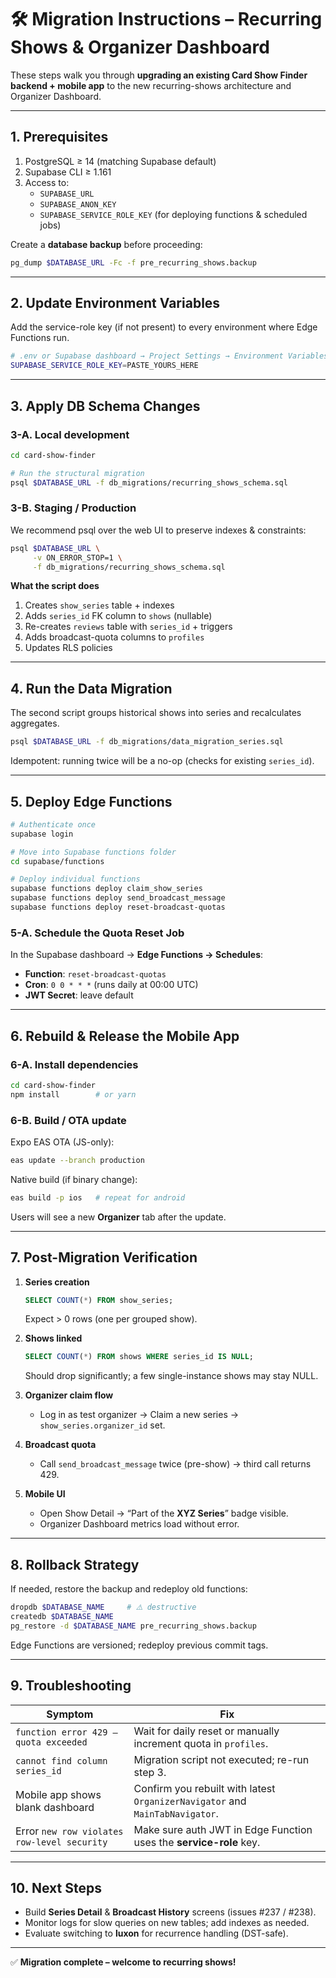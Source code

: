 # 🛠️ Migration Instructions – Recurring Shows & Organizer Dashboard

These steps walk you through **upgrading an existing Card Show Finder backend + mobile app** to the new recurring-shows architecture and Organizer Dashboard.

---

## 1. Prerequisites

1. PostgreSQL ≥ 14 (matching Supabase default)  
2. Supabase CLI ≥ 1.161  
3. Access to:
   - `SUPABASE_URL`
   - `SUPABASE_ANON_KEY`
   - `SUPABASE_SERVICE_ROLE_KEY` (for deploying functions & scheduled jobs)

Create a **database backup** before proceeding:

```bash
pg_dump $DATABASE_URL -Fc -f pre_recurring_shows.backup
```

---

## 2. Update Environment Variables

Add the service-role key (if not present) to every environment where Edge Functions run.

```bash
# .env or Supabase dashboard → Project Settings → Environment Variables
SUPABASE_SERVICE_ROLE_KEY=PASTE_YOURS_HERE
```

---

## 3. Apply DB Schema Changes

### 3-A. Local development

```bash
cd card-show-finder

# Run the structural migration
psql $DATABASE_URL -f db_migrations/recurring_shows_schema.sql
```

### 3-B. Staging / Production

We recommend psql over the web UI to preserve indexes & constraints:

```bash
psql $DATABASE_URL \
     -v ON_ERROR_STOP=1 \
     -f db_migrations/recurring_shows_schema.sql
```

**What the script does**

1. Creates `show_series` table + indexes  
2. Adds `series_id` FK column to `shows` (nullable)  
3. Re-creates `reviews` table with `series_id` + triggers  
4. Adds broadcast-quota columns to `profiles`  
5. Updates RLS policies

---

## 4. Run the Data Migration

The second script groups historical shows into series and recalculates aggregates.

```bash
psql $DATABASE_URL -f db_migrations/data_migration_series.sql
```

Idempotent: running twice will be a no-op (checks for existing `series_id`).

---

## 5. Deploy Edge Functions

```bash
# Authenticate once
supabase login

# Move into Supabase functions folder
cd supabase/functions

# Deploy individual functions
supabase functions deploy claim_show_series
supabase functions deploy send_broadcast_message
supabase functions deploy reset-broadcast-quotas
```

### 5-A. Schedule the Quota Reset Job

In the Supabase dashboard → **Edge Functions → Schedules**:

- **Function**: `reset-broadcast-quotas`  
- **Cron**: `0 0 * * *` (runs daily at 00:00 UTC)  
- **JWT Secret**: leave default

---

## 6. Rebuild & Release the Mobile App

### 6-A. Install dependencies

```bash
cd card-show-finder
npm install        # or yarn
```

### 6-B. Build / OTA update

Expo EAS OTA (JS-only):

```bash
eas update --branch production
```

Native build (if binary change):

```bash
eas build -p ios   # repeat for android
```

Users will see a new **Organizer** tab after the update.

---

## 7. Post-Migration Verification

1. **Series creation**  
   ```sql
   SELECT COUNT(*) FROM show_series;
   ```
   Expect > 0 rows (one per grouped show).

2. **Shows linked**  
   ```sql
   SELECT COUNT(*) FROM shows WHERE series_id IS NULL;
   ```
   Should drop significantly; a few single-instance shows may stay NULL.

3. **Organizer claim flow**  
   - Log in as test organizer → Claim a new series → `show_series.organizer_id` set.

4. **Broadcast quota**  
   - Call `send_broadcast_message` twice (pre-show) → third call returns 429.

5. **Mobile UI**  
   - Open Show Detail → “Part of the **XYZ Series**” badge visible.  
   - Organizer Dashboard metrics load without error.

---

## 8. Rollback Strategy

If needed, restore the backup and redeploy old functions:

```bash
dropdb $DATABASE_NAME     # ⚠️ destructive
createdb $DATABASE_NAME
pg_restore -d $DATABASE_NAME pre_recurring_shows.backup
```

Edge Functions are versioned; redeploy previous commit tags.

---

## 9. Troubleshooting

| Symptom | Fix |
|---------|-----|
| `function error 429 – quota exceeded` | Wait for daily reset or manually increment quota in `profiles`. |
| `cannot find column series_id` | Migration script not executed; re-run step 3. |
| Mobile app shows blank dashboard | Confirm you rebuilt with latest `OrganizerNavigator` and `MainTabNavigator`. |
| Error `new row violates row-level security` | Make sure auth JWT in Edge Function uses the **service-role** key. |

---

## 10. Next Steps

* Build **Series Detail** & **Broadcast History** screens (issues #237 / #238).  
* Monitor logs for slow queries on new tables; add indexes as needed.  
* Evaluate switching to **luxon** for recurrence handling (DST-safe).

---

✅ **Migration complete – welcome to recurring shows!**
